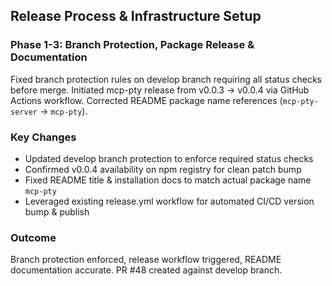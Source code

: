 ## Release Process & Infrastructure Setup

### Phase 1-3: Branch Protection, Package Release & Documentation

Fixed branch protection rules on develop branch requiring all status checks before merge. Initiated mcp-pty release from v0.0.3 → v0.0.4 via GitHub Actions workflow. Corrected README package name references (`mcp-pty-server` → `mcp-pty`).

### Key Changes
- Updated develop branch protection to enforce required status checks
- Confirmed v0.0.4 availability on npm registry for clean patch bump
- Fixed README title & installation docs to match actual package name `mcp-pty`
- Leveraged existing release.yml workflow for automated CI/CD version bump & publish

### Outcome
Branch protection enforced, release workflow triggered, README documentation accurate. PR #48 created against develop branch.
